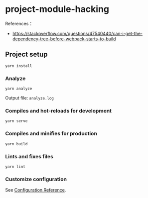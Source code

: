 # project-module-hacking

References：

- https://stackoverflow.com/questions/47540440/can-i-get-the-dependency-tree-before-webpack-starts-to-build

## Project setup

```
yarn install
```

### Analyze

```
yarn analyze
```

Output file: `analyze.log`

### Compiles and hot-reloads for development

```
yarn serve
```

### Compiles and minifies for production

```
yarn build
```

### Lints and fixes files

```
yarn lint
```

### Customize configuration

See [Configuration Reference](https://cli.vuejs.org/config/).
